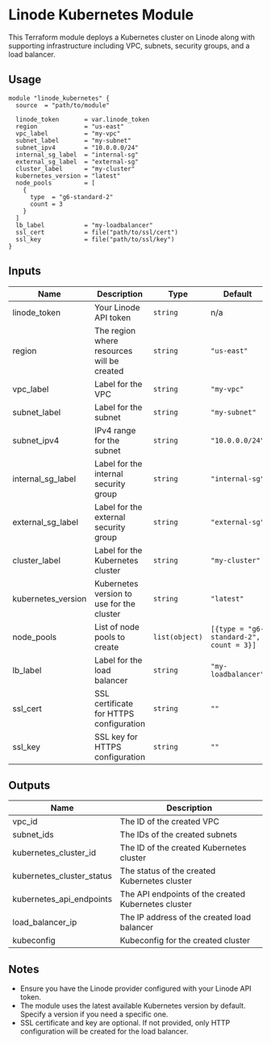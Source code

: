 # Linode Kubernetes Module

This Terraform module deploys a Kubernetes cluster on Linode along with supporting infrastructure including VPC, subnets, security groups, and a load balancer.

## Usage

```hcl
module "linode_kubernetes" {
  source  = "path/to/module"
  
  linode_token       = var.linode_token
  region             = "us-east"
  vpc_label          = "my-vpc"
  subnet_label       = "my-subnet"
  subnet_ipv4        = "10.0.0.0/24"
  internal_sg_label  = "internal-sg"
  external_sg_label  = "external-sg"
  cluster_label      = "my-cluster"
  kubernetes_version = "latest"
  node_pools         = [
    {
      type  = "g6-standard-2"
      count = 3
    }
  ]
  lb_label           = "my-loadbalancer"
  ssl_cert           = file("path/to/ssl/cert")
  ssl_key            = file("path/to/ssl/key")
}
```

## Inputs

| Name | Description | Type | Default | Required |
|------|-------------|------|---------|:--------:|
| linode_token | Your Linode API token | `string` | n/a | yes |
| region | The region where resources will be created | `string` | `"us-east"` | no |
| vpc_label | Label for the VPC | `string` | `"my-vpc"` | no |
| subnet_label | Label for the subnet | `string` | `"my-subnet"` | no |
| subnet_ipv4 | IPv4 range for the subnet | `string` | `"10.0.0.0/24"` | no |
| internal_sg_label | Label for the internal security group | `string` | `"internal-sg"` | no |
| external_sg_label | Label for the external security group | `string` | `"external-sg"` | no |
| cluster_label | Label for the Kubernetes cluster | `string` | `"my-cluster"` | no |
| kubernetes_version | Kubernetes version to use for the cluster | `string` | `"latest"` | no |
| node_pools | List of node pools to create | `list(object)` | `[{type = "g6-standard-2", count = 3}]` | no |
| lb_label | Label for the load balancer | `string` | `"my-loadbalancer"` | no |
| ssl_cert | SSL certificate for HTTPS configuration | `string` | `""` | no |
| ssl_key | SSL key for HTTPS configuration | `string` | `""` | no |

## Outputs

| Name | Description |
|------|-------------|
| vpc_id | The ID of the created VPC |
| subnet_ids | The IDs of the created subnets |
| kubernetes_cluster_id | The ID of the created Kubernetes cluster |
| kubernetes_cluster_status | The status of the created Kubernetes cluster |
| kubernetes_api_endpoints | The API endpoints of the created Kubernetes cluster |
| load_balancer_ip | The IP address of the created load balancer |
| kubeconfig | Kubeconfig for the created cluster |

## Notes

- Ensure you have the Linode provider configured with your Linode API token.
- The module uses the latest available Kubernetes version by default. Specify a version if you need a specific one.
- SSL certificate and key are optional. If not provided, only HTTP configuration will be created for the load balancer.

